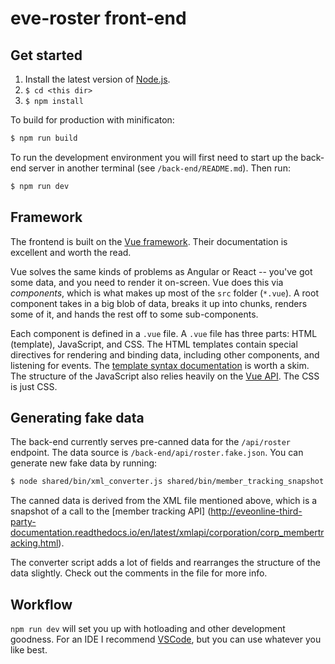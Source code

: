 # eve-roster front-end

## Get started

1. Install the latest version of [Node.js](https://nodejs.org/en/).
2. `$ cd <this dir>`
3. `$ npm install`

To build for production with minificaton:

``` bash
$ npm run build
```

To run the development environment you will first need to start up the back-end 
server in another terminal (see `/back-end/README.md`). Then run:

``` bash
$ npm run dev
```

## Framework

The frontend is built on the [Vue framework](https://vuejs.org/). Their
documentation is excellent and worth the read.

Vue solves the same kinds of problems as Angular or React -- you've got some
data, and you need to render it on-screen. Vue does this via *components*, which
is what makes up most of the `src` folder (`*.vue`). A root component takes in a
big blob of data, breaks it up into chunks, renders some of it, and hands the
rest off to some sub-components.

Each component is defined in a `.vue` file. A `.vue` file has three parts:
HTML (template), JavaScript, and CSS. The HTML templates contain special
directives for rendering and binding data, including other components, and
listening for events. The
[template syntax documentation](https://vuejs.org/v2/guide/syntax.html) is
worth a skim. The structure of the JavaScript also relies heavily on the
[Vue API](https://vuejs.org/v2/guide/instance.html). The CSS is just CSS.

## Generating fake data

The back-end currently serves pre-canned data for the `/api/roster` endpoint.
The data source is `/back-end/api/roster.fake.json`. You can generate new fake
data by running:

``` bash
$ node shared/bin/xml_converter.js shared/bin/member_tracking_snapshot.xml > back-end/api/roster.fake.json
```

The canned data is derived from the XML file mentioned above, which is a
snapshot of a call to the
[member tracking API] (http://eveonline-third-party-documentation.readthedocs.io/en/latest/xmlapi/corporation/corp_membertracking.html).

The converter script adds a lot of fields and rearranges the structure of the
data slightly. Check out the comments in the file for more info.

## Workflow

`npm run dev` will set you up with hotloading and other development goodness.
For an IDE I recommend [VSCode](https://code.visualstudio.com), but you can use
whatever you like best.
